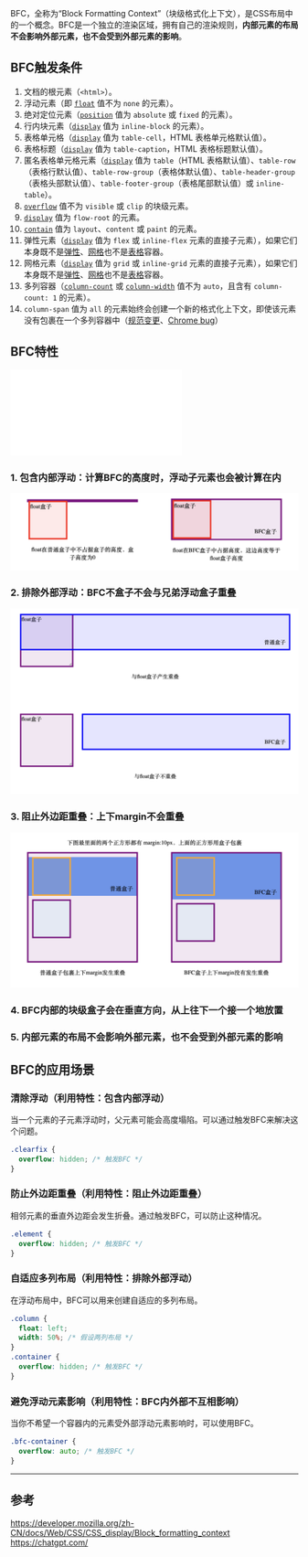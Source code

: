 BFC，全称为“Block Formatting Context”（块级格式化上下文），是CSS布局中的一个概念。BFC是一个独立的渲染区域，拥有自己的渲染规则，**内部元素的布局不会影响外部元素，也不会受到外部元素的影响**。

## BFC触发条件
1. 文档的根元素（`<html>`）。
2. 浮动元素（即 [`float`](https://developer.mozilla.org/zh-CN/docs/Web/CSS/float) 值不为 `none` 的元素）。
3. 绝对定位元素（[`position`](https://developer.mozilla.org/zh-CN/docs/Web/CSS/position) 值为 `absolute` 或 `fixed` 的元素）。
4. 行内块元素（[`display`](https://developer.mozilla.org/zh-CN/docs/Web/CSS/display) 值为 `inline-block` 的元素）。
5. 表格单元格（[`display`](https://developer.mozilla.org/zh-CN/docs/Web/CSS/display) 值为 `table-cell`，HTML 表格单元格默认值）。
6. 表格标题（[`display`](https://developer.mozilla.org/zh-CN/docs/Web/CSS/display) 值为 `table-caption`，HTML 表格标题默认值）。
7. 匿名表格单元格元素（[`display`](https://developer.mozilla.org/zh-CN/docs/Web/CSS/display) 值为 `table`（HTML 表格默认值）、`table-row`（表格行默认值）、`table-row-group`（表格体默认值）、`table-header-group`（表格头部默认值）、`table-footer-group`（表格尾部默认值）或 `inline-table`）。
8. [`overflow`](https://developer.mozilla.org/zh-CN/docs/Web/CSS/overflow) 值不为 `visible` 或 `clip` 的块级元素。
9. [`display`](https://developer.mozilla.org/zh-CN/docs/Web/CSS/display) 值为 `flow-root` 的元素。
10. [`contain`](https://developer.mozilla.org/zh-CN/docs/Web/CSS/contain) 值为 `layout`、`content` 或 `paint` 的元素。
11. 弹性元素（[`display`](https://developer.mozilla.org/zh-CN/docs/Web/CSS/display) 值为 `flex` 或 `inline-flex` 元素的直接子元素），如果它们本身既不是[弹性](https://developer.mozilla.org/zh-CN/docs/Glossary/Flex_Container)、[网格](https://developer.mozilla.org/zh-CN/docs/Glossary/Grid_Container)也不是[表格](https://developer.mozilla.org/zh-CN/docs/Web/CSS/CSS_table)容器。
12. 网格元素（[`display`](https://developer.mozilla.org/zh-CN/docs/Web/CSS/display) 值为 `grid` 或 `inline-grid` 元素的直接子元素），如果它们本身既不是[弹性](https://developer.mozilla.org/zh-CN/docs/Glossary/Flex_Container)、[网格](https://developer.mozilla.org/zh-CN/docs/Glossary/Grid_Container)也不是[表格](https://developer.mozilla.org/zh-CN/docs/Web/CSS/CSS_table)容器。
13. 多列容器（[`column-count`](https://developer.mozilla.org/zh-CN/docs/Web/CSS/column-count) 或 [`column-width`](https://developer.mozilla.org/en-US/docs/Web/CSS/column-width "此页面目前仅提供英文版本") 值不为 `auto`，且含有 `column-count: 1` 的元素）。
14. `column-span` 值为 `all` 的元素始终会创建一个新的格式化上下文，即使该元素没有包裹在一个多列容器中（[规范变更](https://github.com/w3c/csswg-drafts/commit/a8634b96900279916bd6c505fda88dda71d8ec51)、[Chrome bug](https://bugs.chromium.org/p/chromium/issues/detail?id=709362)）

## BFC特性

![BFC特性示例](assets/BFC/bfc.html)

### 1. **包含内部浮动**：计算BFC的高度时，浮动子元素也会被计算在内
![](assets/BFC/image-20240625104530246.png)

### 2. **排除外部浮动**：BFC不盒子不会与兄弟浮动盒子重叠
![](assets/BFC/image-20240625104654664.png)

### 3. **阻止外边距重叠**：上下margin不会重叠
![](assets/BFC/image-20240625104745112.png)

### 4. BFC内部的块级盒子会在垂直方向，从上往下一个接一个地放置

### 5. 内部元素的布局不会影响外部元素，也不会受到外部元素的影响

## BFC的应用场景
### 清除浮动（利用特性：包含内部浮动）
当一个元素的子元素浮动时，父元素可能会高度塌陷。可以通过触发BFC来解决这个问题。
```css
.clearfix {
  overflow: hidden; /* 触发BFC */
}
```

### 防止外边距重叠（利用特性：阻止外边距重叠）
相邻元素的垂直外边距会发生折叠。通过触发BFC，可以防止这种情况。
```css
.element {
  overflow: hidden; /* 触发BFC */
}

```
### 自适应多列布局（利用特性：排除外部浮动）
在浮动布局中，BFC可以用来创建自适应的多列布局。
```css
.column {
  float: left;
  width: 50%; /* 假设两列布局 */
}
.container {
  overflow: hidden; /* 触发BFC */
}

```
### 避免浮动元素影响（利用特性：BFC内外部不互相影响）
当你不希望一个容器内的元素受外部浮动元素影响时，可以使用BFC。
```css
.bfc-container {
  overflow: auto; /* 触发BFC */
}

```


---
## 参考
https://developer.mozilla.org/zh-CN/docs/Web/CSS/CSS_display/Block_formatting_context
https://chatgpt.com/